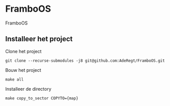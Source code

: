 # FramboOS
FramboOS

## Installeer het project
Clone het project
```
git clone --recurse-submodules -j8 git@github.com:AdeRegt/FramboOS.git 
```

Bouw het project
```
make all
```

Installeer de directory
```
make copy_to_sector COPYTO={map}
```